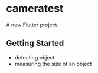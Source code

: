 # cameratest

A new Flutter project.

## Getting Started

* detecting object
* measuring the size of an object
